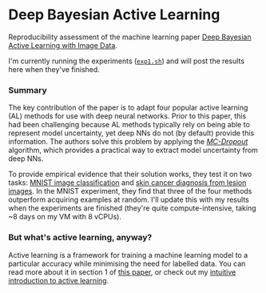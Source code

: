 # Deep Bayesian Active Learning
Reproducibility assessment of the machine learning paper [Deep Bayesian Active Learning with Image Data](https://arxiv.org/pdf/1703.02910.pdf).

I'm currently running the experiments ([`exp1.sh`](https://github.com/samsarana/deep-bayesian-active-learning/blob/master/exp1.sh)) and will post the results here when they've finished.

### Summary
The key contribution of the paper is to adapt four popular active learning (AL) methods for use with deep neural networks. Prior to this paper, this had been challenging because AL methods typically rely on being able to represent model uncertainty, yet deep NNs do not (by default) provide this information. The authors solve this problem by applying the [*MC-Dropout*](https://arxiv.org/pdf/1506.02142.pdf) algorithm, which provides a practical way to extract model uncertainty from deep NNs.

To provide empirical evidence that their solution works, they test it on two tasks: [MNIST image classification](http://yann.lecun.com/exdb/mnist/) and [skin cancer diagnosis from lesion images](https://challenge.kitware.com/#challenge/560d7856cad3a57cfde481ba). In the MNIST experiment, they find that three of the four methods outperform acquiring examples at random. I'll update this with my results when the experiments are finished (they're quite compute-intensive, taking ~8 days on my VM with 8 vCPUs).

### But what's active learning, anyway?
Active learning is a framework for training a machine learning model to a particular accuracy while minimising the need for labelled data. You can read more about it in section 1 of [this paper](https://arxiv.org/pdf/1703.02910.pdf), or check out my [intuitive introduction to active learning](https://samsarana.github.io/posts/2020/03/27/active-learning.html).
